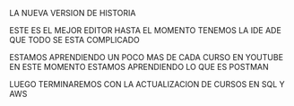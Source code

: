 LA NUEVA VERSION DE HISTORIA


ESTE ES EL MEJOR EDITOR HASTA EL MOMENTO TENEMOS LA IDE ADE QUE TODO SE ESTA COMPLICADO

ESTAMOS APRENDIENDO UN POCO MAS DE CADA CURSO EN YOUTUBE EN ESTE MOMENTO ESTAMOS APRENDIENDO LO QUE ES POSTMAN

LUEGO TERMINAREMOS CON LA ACTUALIZACION DE CURSOS EN  SQL Y AWS



